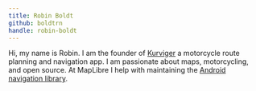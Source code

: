 ```yaml
---
title: Robin Boldt
github: boldtrn
handle: robin-boldt
---
```


Hi, my name is Robin. I am the founder of [Kurviger](https://kurviger.de/) a motorcycle route planning and navigation app. I am passionate about maps, motorcycling, and open source. At MapLibre I help with maintaining the [Android navigation library](https://github.com/maplibre/maplibre-navigation-android).

